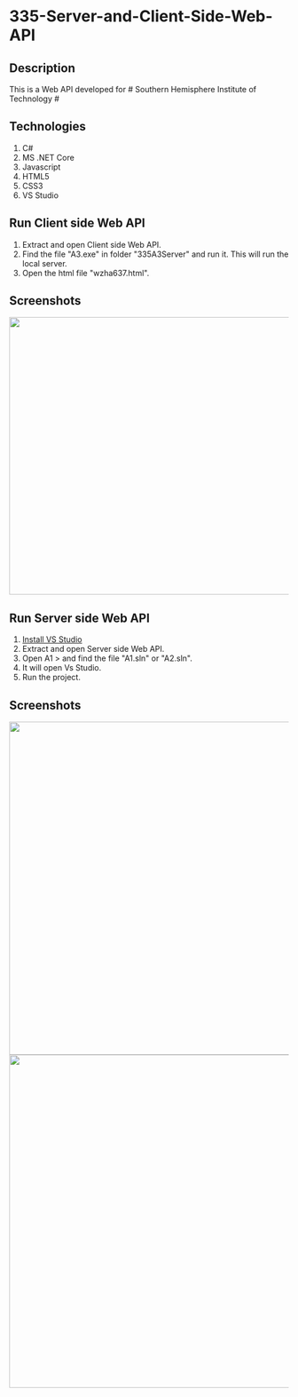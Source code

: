 # 335-Server-and-Client-Side-Web-API

## Description
This is a Web API developed for # Southern Hemisphere Institute of Technology # 

## Technologies
1. C#
2. MS .NET Core
3. Javascript
4. HTML5
5. CSS3
6. VS Studio
## Run Client side Web API
1. Extract and open Client side Web API.
2. Find the file "A3.exe" in folder "335A3Server" and run it. This will run the local server.
3. Open the html file "wzha637.html".
## Screenshots
<img src="https://user-images.githubusercontent.com/88303440/197472718-8e0b936e-eac7-4405-bcb2-2c0c1a2e8925.png" width='1000px' height='500px'> </img>

## Run Server side Web API
1. [Install VS Studio](https://visualstudio.microsoft.com/downloads/)
2. Extract and open Server side Web API.
3. Open A1 > and find the file "A1.sln" or "A2.sln".
4. It will open Vs Studio.
5. Run the project.

## Screenshots
<img src="https://user-images.githubusercontent.com/88303440/197475419-c2d24c06-be4a-4e06-b2d3-f62784310b09.png" width='1000px' height='600px'> </img>
<img src="https://user-images.githubusercontent.com/88303440/197475401-aff9e9da-ef53-482b-a543-a20d8150f2d3.png" width='1000px' height='600px'> </img>
